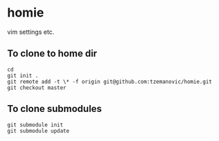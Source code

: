 homie
======

vim settings etc.

## To clone to home dir

```
cd
git init .
git remote add -t \* -f origin git@github.com:tzemanovic/homie.git
git checkout master
```

## To clone submodules
```
git submodule init
git submodule update
```
